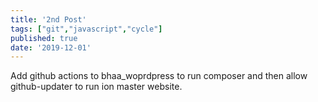 ```yaml
---
title: '2nd Post'
tags: ["git","javascript","cycle"]
published: true
date: '2019-12-01'
---
```


Add github actions to bhaa_woprdpress to run composer and then allow github-updater to run ion master website.